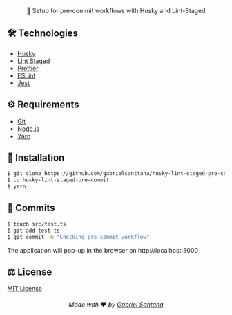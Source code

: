 <p align="center">🐶 Setup for pre-commit workflows with Husky and Lint-Staged</p>

## 🛠️ Technologies

<ul>
  <li><a href="https://github.com/typicode/husky">Husky</a></li>
  <li><a href="https://github.com/okonet/lint-staged">Lint Staged</a></li>
  <li><a href="https://prettier.io/">Prettier</a></li>
  <li><a href="https://eslint.org/docs/user-guide/getting-started">ESLint</a></li>
  <li><a href="https://jestjs.io/">Jest</a></li>
</ul>

## ⚙️ Requirements

<ul>
  <li><a href="https://git-scm.com/">Git</a></li>
  <li><a href="https://nodejs.org/en/">Node.js</a></li>
  <li><a href="https://www.typescriptlang.org/">Yarn</a></li>
</ul>

## 🚀 Installation

```bash
$ git clone https://github.com/gabrielsanttana/husky-lint-staged-pre-commit
$ cd husky-lint-staged-pre-commit
$ yarn
```

## 🧪 Commits

```bash
$ touch src/test.ts
$ git add test.ts
$ git commit -m "Checking pre-commit workflow"
```

The application will pop-up in the browser on http://localhost:3000

## ⚖️ License

[MIT License](https://github.com/gabrielsanttana/linkedin/blob/master/LICENSE)

<h6 align="center">Made with ❤️ by <a href="https://linkedin.com/in/gabrielsanttana">Gabriel Santana</a></h6>

